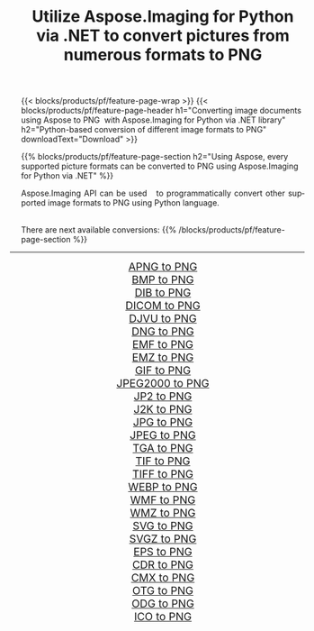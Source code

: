 ﻿---
title: Utilize Aspose.Imaging for Python via .NET to convert pictures from numerous formats to PNG 
weight: 3920
url: /python-net/conversion/to/png/ 
lang: en
langdirlevel: 2
locales: zh-hans,ja,it,ru,de,es,fr,nl,id,lt,pl,pt,vi,tr,ko,zh-hant,ar,hi,th,sv,cs,uk,he
description: You can use Aspose.Imaging for Python via .NET library to convert from a variety of formats to PNG
---

{{< blocks/products/pf/feature-page-wrap >}}
{{< blocks/products/pf/feature-page-header h1="Converting image documents using Aspose to PNG  with Aspose.Imaging for Python via .NET library" h2="Python-based conversion of different image formats to PNG" downloadText="Download" >}}


{{% blocks/products/pf/feature-page-section  h2="Using Aspose, every supported picture formats can be converted to PNG using Aspose.Imaging for Python via .NET" %}}
<p align=justify>Aspose.Imaging API can be used   to programmatically convert other supported image formats to PNG using Python language.</p>
<br/>
There are next available conversions:
{{% /blocks/products/pf/feature-page-section %}}
<div class="container-fluid productfamilypage bg-gray">
    <div class="convertypes bg-gray agp-content section">
        <div class="container">
		<hr style="margin-left:-20px;"/>
		<div class="row other-converters" style="gap: 10px;font-size: 19px;text-align:center;">
		    <div class='col-md-2 other-converter remove-lp remove-rp'><a href="/imaging/python-net/conversion/apng-to-png/" style="padding:15px;">APNG to PNG</a></div>
<div class='col-md-2 other-converter remove-lp remove-rp'><a href="/imaging/python-net/conversion/bmp-to-png/" style="padding:15px;">BMP to PNG</a></div>
<div class='col-md-2 other-converter remove-lp remove-rp'><a href="/imaging/python-net/conversion/dib-to-png/" style="padding:15px;">DIB to PNG</a></div>
<div class='col-md-2 other-converter remove-lp remove-rp'><a href="/imaging/python-net/conversion/dicom-to-png/" style="padding:15px;">DICOM to PNG</a></div>
<div class='col-md-2 other-converter remove-lp remove-rp'><a href="/imaging/python-net/conversion/djvu-to-png/" style="padding:15px;">DJVU to PNG</a></div>
<div class='col-md-2 other-converter remove-lp remove-rp'><a href="/imaging/python-net/conversion/dng-to-png/" style="padding:15px;">DNG to PNG</a></div>
<div class='col-md-2 other-converter remove-lp remove-rp'><a href="/imaging/python-net/conversion/emf-to-png/" style="padding:15px;">EMF to PNG</a></div>
<div class='col-md-2 other-converter remove-lp remove-rp'><a href="/imaging/python-net/conversion/emz-to-png/" style="padding:15px;">EMZ to PNG</a></div>
<div class='col-md-2 other-converter remove-lp remove-rp'><a href="/imaging/python-net/conversion/gif-to-png/" style="padding:15px;">GIF to PNG</a></div>
<div class='col-md-2 other-converter remove-lp remove-rp'><a href="/imaging/python-net/conversion/jpeg2000-to-png/" style="padding:15px;">JPEG2000 to PNG</a></div>
<div class='col-md-2 other-converter remove-lp remove-rp'><a href="/imaging/python-net/conversion/jp2-to-png/" style="padding:15px;">JP2 to PNG</a></div>
<div class='col-md-2 other-converter remove-lp remove-rp'><a href="/imaging/python-net/conversion/j2k-to-png/" style="padding:15px;">J2K to PNG</a></div>
<div class='col-md-2 other-converter remove-lp remove-rp'><a href="/imaging/python-net/conversion/jpg-to-png/" style="padding:15px;">JPG to PNG</a></div>
<div class='col-md-2 other-converter remove-lp remove-rp'><a href="/imaging/python-net/conversion/jpeg-to-png/" style="padding:15px;">JPEG to PNG</a></div>
<div class='col-md-2 other-converter remove-lp remove-rp'><a href="/imaging/python-net/conversion/tga-to-png/" style="padding:15px;">TGA to PNG</a></div>
<div class='col-md-2 other-converter remove-lp remove-rp'><a href="/imaging/python-net/conversion/tif-to-png/" style="padding:15px;">TIF to PNG</a></div>
<div class='col-md-2 other-converter remove-lp remove-rp'><a href="/imaging/python-net/conversion/tiff-to-png/" style="padding:15px;">TIFF to PNG</a></div>
<div class='col-md-2 other-converter remove-lp remove-rp'><a href="/imaging/python-net/conversion/webp-to-png/" style="padding:15px;">WEBP to PNG</a></div>
<div class='col-md-2 other-converter remove-lp remove-rp'><a href="/imaging/python-net/conversion/wmf-to-png/" style="padding:15px;">WMF to PNG</a></div>
<div class='col-md-2 other-converter remove-lp remove-rp'><a href="/imaging/python-net/conversion/wmz-to-png/" style="padding:15px;">WMZ to PNG</a></div>
<div class='col-md-2 other-converter remove-lp remove-rp'><a href="/imaging/python-net/conversion/svg-to-png/" style="padding:15px;">SVG to PNG</a></div>
<div class='col-md-2 other-converter remove-lp remove-rp'><a href="/imaging/python-net/conversion/svgz-to-png/" style="padding:15px;">SVGZ to PNG</a></div>
<div class='col-md-2 other-converter remove-lp remove-rp'><a href="/imaging/python-net/conversion/eps-to-png/" style="padding:15px;">EPS to PNG</a></div>
<div class='col-md-2 other-converter remove-lp remove-rp'><a href="/imaging/python-net/conversion/cdr-to-png/" style="padding:15px;">CDR to PNG</a></div>
<div class='col-md-2 other-converter remove-lp remove-rp'><a href="/imaging/python-net/conversion/cmx-to-png/" style="padding:15px;">CMX to PNG</a></div>
<div class='col-md-2 other-converter remove-lp remove-rp'><a href="/imaging/python-net/conversion/otg-to-png/" style="padding:15px;">OTG to PNG</a></div>
<div class='col-md-2 other-converter remove-lp remove-rp'><a href="/imaging/python-net/conversion/odg-to-png/" style="padding:15px;">ODG to PNG</a></div>
<div class='col-md-2 other-converter remove-lp remove-rp'><a href="/imaging/python-net/conversion/ico-to-png/" style="padding:15px;">ICO to PNG</a></div>
                </div>
        </div>
    </div>
</div>
<br/>

